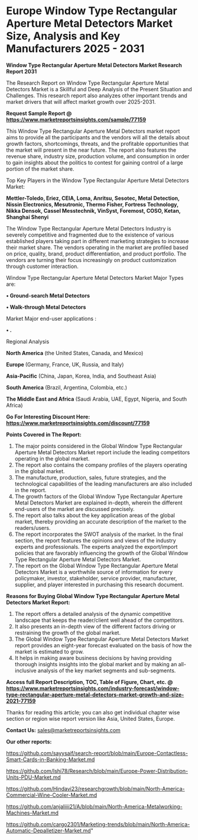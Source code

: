 # Europe Window Type Rectangular Aperture Metal Detectors Market Size, Analysis and Key Manufacturers 2025 - 2031

<strong>Window Type Rectangular Aperture Metal Detectors Market Research Report 2031</strong>

The Research Report on Window Type Rectangular Aperture Metal Detectors Market is a Skillful and Deep Analysis of the Present Situation and Challenges. This research report also analyzes other important trends and market drivers that will affect market growth over 2025-2031.

<strong>Request Sample Report @ <a href=https://www.marketreportsinsights.com/sample/77159>https://www.marketreportsinsights.com/sample/77159</a></strong>

This Window Type Rectangular Aperture Metal Detectors market report aims to provide all the participants and the vendors will all the details about growth factors, shortcomings, threats, and the profitable opportunities that the market will present in the near future. The report also features the revenue share, industry size, production volume, and consumption in order to gain insights about the politics to contest for gaining control of a large portion of the market share.

Top Key Players in the Window Type Rectangular Aperture Metal Detectors Market:

<strong>Mettler-Toledo, Eriez, CEIA, Loma, Anritsu, Sesotec, Metal Detection, Nissin Electronics, Mesutronic, Thermo Fisher, Fortress Technology, Nikka Densok, Cassel Messtechnik, VinSyst, Foremost, COSO, Ketan, Shanghai Shenyi</strong>

The Window Type Rectangular Aperture Metal Detectors Industry is severely competitive and fragmented due to the existence of various established players taking part in different marketing strategies to increase their market share. The vendors operating in the market are profiled based on price, quality, brand, product differentiation, and product portfolio. The vendors are turning their focus increasingly on product customization through customer interaction.

Window Type Rectangular Aperture Metal Detectors Market Major Types are:

<strong>• Ground-search Metal Detectors

• Walk-through Metal Detectors</strong>

Market Major end-user applications :

<strong>• .</strong>

Regional Analysis

</u><strong><b>North America</b></strong> (the United States, Canada, and Mexico)

<strong><b>Europe </b></strong>(Germany, France, UK, Russia, and Italy)

<strong><b>Asia-Pacific</b></strong> (China, Japan, Korea, India, and Southeast Asia)

<strong><b>South America</b></strong> (Brazil, Argentina, Colombia, etc.)

<strong><b>The Middle East and Africa</b></strong> (Saudi Arabia, UAE, Egypt, Nigeria, and South Africa)

<strong>Go For Interesting Discount Here: <a href=https://www.marketreportsinsights.com/discount/77159>https://www.marketreportsinsights.com/discount/77159</a></strong>

<strong>Points Covered in The Report:</strong>
<ol>
  <li>The major points considered in the Global Window Type Rectangular Aperture Metal Detectors Market report include the leading competitors operating in the global market.</li>
  <li>The report also contains the company profiles of the players operating in the global market.</li>
  <li>The manufacture, production, sales, future strategies, and the technological capabilities of the leading manufacturers are also included in the report.</li>
  <li>The growth factors of the Global Window Type Rectangular Aperture Metal Detectors Market are explained in-depth, wherein the different end-users of the market are discussed precisely.</li>
  <li>The report also talks about the key application areas of the global market, thereby providing an accurate description of the market to the readers/users.</li>
  <li>The report incorporates the SWOT analysis of the market. In the final section, the report features the opinions and views of the industry experts and professionals. The experts analyzed the export/import policies that are favorably influencing the growth of the Global Window Type Rectangular Aperture Metal Detectors Market.</li>
  <li>The report on the Global Window Type Rectangular Aperture Metal Detectors Market is a worthwhile source of information for every policymaker, investor, stakeholder, service provider, manufacturer, supplier, and player interested in purchasing this research document.</li>
</ol>
<strong>Reasons for Buying Global Window Type Rectangular Aperture Metal Detectors Market Report:</strong>

<ol>
  <li>The report offers a detailed analysis of the dynamic competitive landscape that keeps the reader/client well ahead of the competitors.</li>
  <li>It also presents an in-depth view of the different factors driving or restraining the growth of the global market.</li>
  <li>The Global Window Type Rectangular Aperture Metal Detectors Market report provides an eight-year forecast evaluated on the basis of how the market is estimated to grow.</li>
  <li>It helps in making aware business decisions by having providing thorough insights insights into the global market and by making an all-inclusive analysis of the key market segments and sub-segments.</li>
</ol>
<strong>Access full Report Description, TOC, Table of Figure, Chart, etc. @ <a href=https://www.marketreportsinsights.com/industry-forecast/window-type-rectangular-aperture-metal-detectors-market-growth-and-size-2021-77159>https://www.marketreportsinsights.com/industry-forecast/window-type-rectangular-aperture-metal-detectors-market-growth-and-size-2021-77159</a></strong>


Thanks for reading this article; you can also get individual chapter wise section or region wise report version like Asia, United States, Europe.

<strong>Contact Us:</strong>
sales@marketreportsinsights.com

<strong>Our other reports:</strong>

<a href=https://github.com/sayysaif/search-report/blob/main/Europe-Contactless-Smart-Cards-in-Banking-Market.md>https://github.com/sayysaif/search-report/blob/main/Europe-Contactless-Smart-Cards-in-Banking-Market.md</a>

<a href=https://github.com/Ishi78/Research/blob/main/Europe-Power-Distribution-Units-PDU-Market.md>https://github.com/Ishi78/Research/blob/main/Europe-Power-Distribution-Units-PDU-Market.md</a>

<a href=https://github.com/Hindavi23/researchgrowth/blob/main/North-America-Commercial-Wine-Cooler-Market.md>https://github.com/Hindavi23/researchgrowth/blob/main/North-America-Commercial-Wine-Cooler-Market.md</a>

<a href=https://github.com/anjaliiii21/A/blob/main/North-America-Metalworking-Machines-Market.md>https://github.com/anjaliiii21/A/blob/main/North-America-Metalworking-Machines-Market.md</a>

<a href=https://github.com/cargo2301/Marketing-trends/blob/main/North-America-Automatic-Depalletizer-Market.md>https://github.com/cargo2301/Marketing-trends/blob/main/North-America-Automatic-Depalletizer-Market.md</a>"
